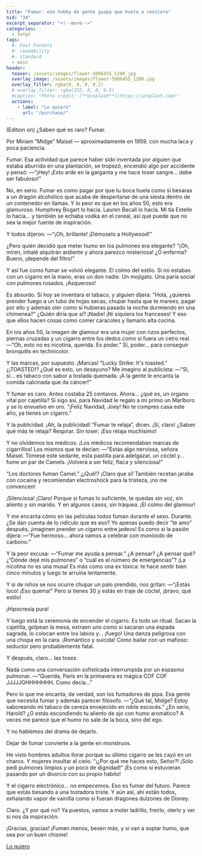 ```yaml
---
title: "Fumar: ese hobby de gente guapa que huele a cenicero"
nid: "34"
excerpt_separator: "<!--more-->"
categories:
  - Songs
tags:
  #- Post Formats
  #- readability
  #- standard
  - main
header:
  teaser: /assets/images/flower-5006455_1280.jpg
  overlay_image: /assets/images/flower-5006455_1280.jpg
  overlay_filter: rgba(0, 0, 0, 0.2)
  # overlay_filter: rgba(255, 0, 0, 0.5)
  #caption: "Photo credit: [**Unsplash**](https://unsplash.com)"
  actions:
    - label: "Lo quiero"
      url: "/purchase/"
---
```

(Edition on)
¿Saben qué es raro? Fumar.

<!--more-->
Por Miriam “Midge” Maisel — aproximadamente en 1959, con mucha laca y poca paciencia.

Fumar. Esa actividad que parece haber sido inventada por alguien que estaba aburrido en una plantación, se tropezó, encendió algo por accidente y pensó:
—“¡Hey! ¡Esto arde en la garganta y me hace toser sangre… debe ser fabuloso!”

No, en serio. Fumar es como pagar por que tu boca huela como si besaras a un dragón alcohólico que acaba de despertarse de una siesta dentro de un contenedor en llamas. Y lo peor es que en los años 50, esto era glamuroso. Humphrey Bogart lo hacía. Lauren Bacall lo hacía. Mi tía Estelle lo hacía... y también se echaba vodka en el cereal, así que puede que no sea la mejor fuente de inspiración.

Y todos dijeron:
—“¡Oh, brillante! ¡Démoselo a Hollywood!”

¿Pero quién decidió que meter humo en los pulmones era elegante? “¡Oh, miren, inhalé alquitrán ardiente y ahora parezco misteriosa! ¿O enferma? Bueno, ¡depende del filtro!”

Y así fue como fumar se volvió elegante. El colmo del estilo. Si no estabas con un cigarro en la mano, eras un don nadie. Un mojigato. Una paria social con pulmones rosados. ¡Asqueroso!

Es absurdo. Si hoy se inventara el tabaco, y alguien dijera:
“Hola, ¿quieres prender fuego a un tubo de hojas secas, chupar hasta que te marees, pagar por ello y además oler como si hubieras pasado la noche durmiendo en una chimenea?”
¿Quién diría que sí?
¡Nadie!
¡Ni siquiera los franceses!
Y eso que ellos hacen cosas como comer caracoles y llamarlo alta cocina.

En los años 50, la imagen de glamour era una mujer con rizos perfectos, piernas cruzadas y un cigarro entre los dedos como si fuera un cetro real.
—“Oh, esto no es nicotina, querida. Es poder.”
Sí, poder... para conseguir bronquitis en technicolor.

Y las marcas, por supuesto. ¡Marcas!
“Lucky Strike: It's toasted.”
¿¡TOASTED!? ¿Qué es esto, un desayuno?
Me imagino al publicista:
—“Sí, sí… es tabaco con sabor a tostada quemada. ¡A la gente le encanta la comida calcinada que da cáncer!”

Y fumar es caro. Antes costaba 25 centavos. Ahora… ¿qué es, un órgano vital por cajetilla? Si sigo así, para Navidad le regalo a mi primo un Marlboro y se lo envuelvo en oro. “¡Feliz Navidad, Joey! No te compres casa este año, ya tienes un cigarro.”

Y la publicidad. ¡Ah, la publicidad!
“Fumar te relaja”, dicen.
¡Sí, claro!
¿Saben qué más te relaja?
Respirar.
Sin toser.
¡Eso relaja muchísimo!

Y no olvidemos los médicos.
¡Los médicos recomendaban marcas de cigarrillos!
Los mismos que te decían:
—“Estás algo nerviosa, señora Maisel. Tómese este sedante, esta pastilla para adelgazar, un cóctel y… fume un par de Camels. ¡Volverá a ser feliz, flaca y silenciosa!”

“Los doctores fuman Camel.”
¿¡Qué!? ¡Claro que sí! También recetan jarabe con cocaína y recomiendan electroshock para la tristeza, ¡no me convencen!

¡Silenciosa! ¡Claro!
Porque si fumas lo suficiente, te quedas sin voz, sin aliento y sin marido.
Y en algunos casos, sin tráquea.
¡El colmo del glamour!

Y me encanta cómo en las películas todos fuman durante el sexo.
Durante.
¿Se dan cuenta de lo ridículo que es eso?
Yo apenas puedo decir “te amo” después, ¡imaginen prender un cigarro entre jadeos!
Es como si la pasión dijera:
—“Fue hermoso… ahora vamos a celebrar con monóxido de carbono.”

Y la peor excusa:
—“Fumar me ayuda a pensar.”
¿A pensar?
¿A pensar qué?
¿“Dónde dejé mis pulmones” o “cuál es el número de emergencias”?
¡La nicotina no es una musa!
Es más como una ex tóxica: te hace sentir bien cinco minutos y luego te arruina lentamente.

Y si de niños se nos ocurre chupar un palo prendido, nos gritan:
—“¡Estás loco! ¡Eso quema!”
Pero si tienes 30 y estás en traje de cóctel, ¡bravo, qué estilo!

¡Hipocresía pura!

Y luego está la ceremonia de encender el cigarro. Es todo un ritual. Sacan la cajetilla, golpean la mesa, extraen uno como si sacaran una espada sagrada, lo colocan entre los labios y... ¡fuego!
Una danza peligrosa con una chispa en la cara.
¡Romántico y suicida!
Como bailar con un mafioso: seductor pero probablemente fatal.

Y después, claro… las toses.

Nada como una conversación sofisticada interrumpida por un espasmo pulmonar.
—“Querida, París en la primavera es mágica COF COF JJJJJGHHHHHHH. Como decía...”

Pero lo que me encanta, de verdad, son los fumadores de pipa.
Esa gente que necesita fumar y además parecer filósofo.
—“¿Qué tal, Midge? Estoy saboreando mi tabaco de cereza envejecido en roble escocés.”
¿En serio, Harold? ¿O estás escondiendo tu aliento de ajo con humo aromático?
A veces me parece que el humo no sale de la boca, sino del ego.

Y no hablemos del drama de dejarlo.

Dejar de fumar convierte a la gente en monstruos.

He visto hombres adultos llorar porque su último cigarro se les cayó en un charco.
Y mujeres insultar al cielo.
“¡¿Por qué me haces esto, Señor?! ¡Sólo pedí pulmones limpios y un poco de dignidad!”
¡Es como si estuvieran pasando por un divorcio con su propio hábito!

Y el cigarro electrónico… no empecemos.
Eso es fumar del futuro. Parece que estás besando a una tostadora triste.
Y aún así, ahí están todos, exhalando vapor de vainilla como si fueran dragones dulzones de Disney.

Claro. ¿Y por qué no?
Ya puestos, vamos a moler ladrillo, freírlo, olerlo y ver si nos da inspiración.

¡Gracias, gracias! ¡Fumen menos, besen más, y si van a soplar humo, que sea por un buen chisme!



[Lo quiero](../../purchase/)



